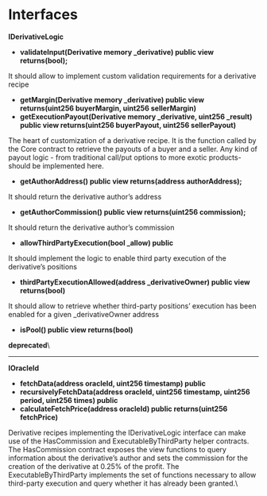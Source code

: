 # Interfaces

**IDerivativeLogic**

* **validateInput(Derivative memory \_derivative) public view returns(bool);**

It should allow to implement custom validation requirements for a derivative recipe

* **getMargin(Derivative memory \_derivative) public view returns(uint256 buyerMargin, uint256 sellerMargin)**
* **getExecutionPayout(Derivative memory \_derivative, uint256 \_result) public view returns(uint256 buyerPayout, uint256 sellerPayout)**

The heart of customization of a derivative recipe. It is the function called by the Core contract to retrieve the payouts of a buyer and a seller. Any kind of payout logic - from traditional call/put options to more exotic products- should be implemented here.

* **getAuthorAddress() public view returns(address authorAddress);**

It should return the derivative author’s address

* **getAuthorCommission() public view returns(uint256 commission);**

It should return the derivative author’s commission

* **allowThirdPartyExecution(bool \_allow) public**

It should implement the logic to enable third party execution of the derivative’s positions

* **thirdPartyExecutionAllowed(address \_derivativeOwner) public view returns(bool)**

It should allow to retrieve whether third-party positions’ execution has been enabled for a given \_derivativeOwner address

* **isPool() public view returns(bool)**

**deprecated**\
****

**IOracleId**

* **fetchData(address oracleId, uint256 timestamp) public**
* **recursivelyFetchData(address oracleId, uint256 timestamp, uint256 period, uint256 times) public**
* **calculateFetchPrice(address oracleId) public returns(uint256 fetchPrice)**

Derivative recipes implementing the IDerivativeLogic interface can make use of the HasCommission and ExecutableByThirdParty helper contracts. The HasCommission contract exposes the view functions to query information about the derivative’s author and sets the commission for the creation of the derivative at 0.25% of the profit. The ExecutableByThirdParty implements the set of functions necessary to allow third-party execution and query whether it has already been granted.\
